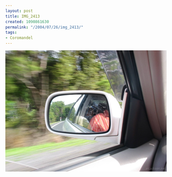 ```yaml
---
layout: post
title: IMG_2413
created: 1090861630
permalink: "/2004/07/26/img_2413/"
tags:
- Coromandel
---
```


<img src="/image/images/img_2413-813.jpg"/>


